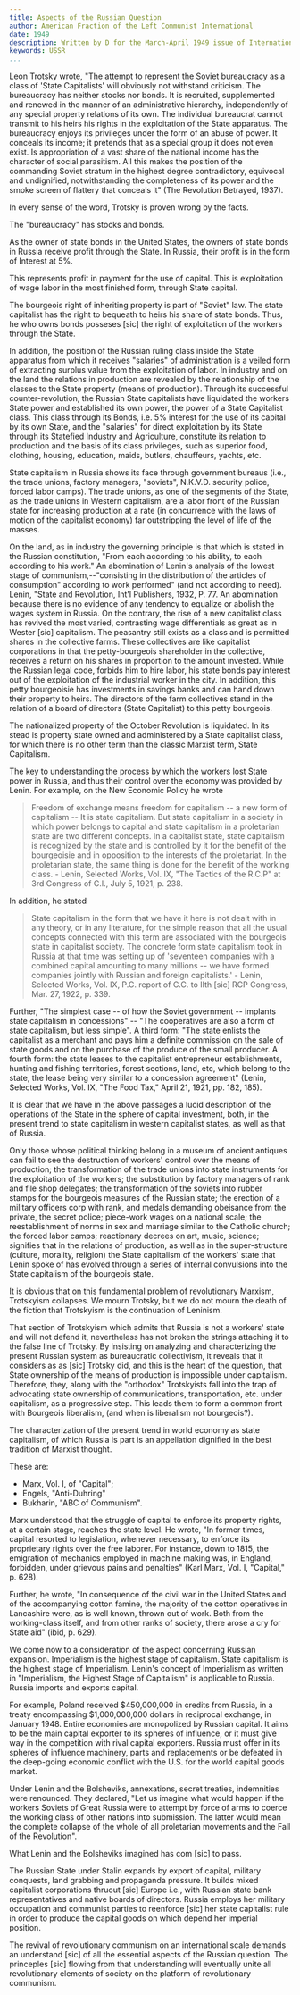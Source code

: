 ```yaml
---
title: Aspects of the Russian Question
author: American Fraction of the Left Communist International
date: 1949
description: Written by D for the March-April 1949 issue of International Bulletin, the publication of the American Fraction of the Left Communist International. Punctuation errors in the text below were present in the original.
keywords: USSR
...
```


Leon Trotsky wrote, "The attempt to represent the Soviet bureaucracy as
a class of 'State Capitalists' will obviously not withstand criticism.
The bureaucracy has neither stocks nor bonds. It is recruited,
supplemented and renewed in the manner of an administrative hierarchy,
independently of any special property relations of its own. The
individual bureaucrat cannot transmit to his heirs his rights in the
exploitation of the State apparatus. The bureaucracy enjoys its
privileges under the form of an abuse of power. It conceals its income;
it pretends that as a special group it does not even exist. Is
appropriation of a vast share of the national income has the character
of social parasitism. All this makes the position of the commanding
Soviet stratum in the highest degree contradictory, equivocal and
undignified, notwithstanding the completeness of its power and the smoke
screen of flattery that conceals it" (The Revolution Betrayed, 1937).

In every sense of the word, Trotsky is proven wrong by the facts.

The "bureaucracy" has stocks and bonds.

As the owner of state bonds in the United States, the owners of state
bonds in Russia receive profit through the State. In Russia, their
profit is in the form of Interest at 5%.

This represents profit in payment for the use of capital. This is
exploitation of wage labor in the most finished form, through State
capital.

The bourgeois right of inheriting property is part of "Soviet" law. The
state capitalist has the right to bequeath to heirs his share of state
bonds. Thus, he who owns bonds posseses [sic] the right of exploitation
of the workers through the State.

In addition, the position of the Russian ruling class inside the State
apparatus from which it receives "salaries" of administration is a
veiled form of extracting surplus value from the exploitation of labor.
In industry and on the land the relations in production are revealed by
the relationship of the classes to the State property (means of
production). Through its successful counter-revolution, the Russian
State capitalists have liquidated the workers State power and
established its own power, the power of a State Capitalist class. This
class through its Bonds, i.e. 5% interest for the use of its capital by
its own State, and the "salaries" for direct exploitation by its State
through its Statefied Industry and Agriculture, constitute its relation
to production and the basis of its class privileges, such as superior
food, clothing, housing, education, maids, butlers, chauffeurs, yachts,
etc.

State capitalism in Russia shows its face through government bureaus
(i.e., the trade unions, factory managers, "soviets", N.K.V.D. security
police, forced labor camps). The trade unions, as one of the segments of
the State, as the trade unions in Western capitalism, are a labor front
of the Russian state for increasing production at a rate (in concurrence
with the laws of motion of the capitalist economy) far outstripping the
level of life of the masses.

On the land, as in industry the governing principle is that which is
stated in the Russian constitution, "From each according to his ability,
to each according to his work." An abomination of Lenin's analysis of
the lowest stage of communism,--"consisting in the distribution of the
articles of consumption" according to work performed" (and not according
to need). Lenin, "State and Revolution, Int'l Publishers, 1932, P. 77.
An abomination because there is no evidence of any tendency to equalize
or abolish the wages system in Russia. On the contrary, the rise of a
new capitalist class has revived the most varied, contrasting wage
differentials as great as in Wester [sic] capitalism. The peasantry
still exists as a class and is permitted shares in the collective farms.
These collectives are like capitalist corporations in that the
petty-bourgeois shareholder in the collective, receives a return on his
shares in proportion to the amount invested. While the Russian legal
code, forbids him to hire labor, his state bonds pay interest out of the
exploitation of the industrial worker in the city. In addition, this
petty bourgeoisie has investments in savings banks and can hand down
their property to heirs. The directors of the farm collectives stand in
the relation of a board of directors (State Capitalist) to this petty
bourgeois.

The nationalized property of the October Revolution is liquidated. In
its stead is property state owned and administered by a State capitalist
class, for which there is no other term than the classic Marxist term,
State Capitalism.

The key to understanding the process by which the workers lost State
power in Russia, and thus their control over the economy was provided by
Lenin. For example, on the New Economic Policy he wrote

>Freedom of exchange means freedom for capitalism -- a new form of
>capitalism -- It is state capitalism. But state capitalism in a society
>in which power belongs to capital and state capitalism in a proletarian
>state are two different concepts. In a capitalist state, state
>capitalism is recognized by the state and is controlled by it for the
>benefit of the bourgeoisie and in opposition to the interests of the
>proletariat. In the proletarian state, the same thing is done for the
>benefit of the working class. - Lenin, Selected Works, Vol. IX, "The
>Tactics of the R.C.P" at 3rd Congress of C.I., July 5, 1921, p. 238.

In addition, he stated

>State capitalism in the form that we have it here is not dealt with in
>any theory, or in any literature, for the simple reason that all the
>usual concepts connected with this term are associated with the
>bourgeois state in capitalist society. The concrete form state
>capitalism took in Russia at that time was setting up of 'seventeen
>companies with a combined capital amounting to many millions -- we have
>formed companies jointly with Russian and foreign capitalists.' -
>Lenin, Selected Works, Vol. IX, P.C. report of C.C. to IIth [sic] RCP
>Congress, Mar. 27, 1922, p. 339.

Further, "The simplest case -- of how the Soviet government -- implants
state capitalism in concessions" -- "The cooperatives are also a form of
state capitalism, but less simple". A third form: "The state enlists the
capitalist as a merchant and pays him a definite commission on the sale
of state goods and on the purchase of the produce of the small producer.
A fourth form: the state leases to the capitalist entrepreneur
establishments, hunting and fishing territories, forest sections, land,
etc, which belong to the state, the lease being very similar to a
concession agreement" (Lenin, Selected Works, Vol. IX, "The Food Tax,"
April 21, 1921, pp. 182, 185).

It is clear that we have in the above passages a lucid description of
the operations of the State in the sphere of capital investment, both,
in the present trend to state capitalism in western capitalist states,
as well as that of Russia.

Only those whose political thinking belong in a museum of ancient
antiques can fail to see the destruction of workers' control over the
means of production; the transformation of the trade unions into state
instruments for the exploitation of the workers; the substitution by
factory managers of rank and file shop delegates; the transformation of
the soviets into rubber stamps for the bourgeois measures of the Russian
state; the erection of a military officers corp with rank, and medals
demanding obeisance from the private, the secret police; piece-work
wages on a national scale; the reestablishment of norms in sex and
marriage similar to the Catholic church; the forced labor camps;
reactionary decrees on art, music, science; signifies that in the
relations of production, as well as in the super-structure (culture,
morality, religion) the State capitalism of the workers' state that
Lenin spoke of has evolved through a series of internal convulsions into
the State capitalism of the bourgeois state.

It is obvious that on this fundamental problem of revolutionary Marxism,
Trotskyism collapses. We mourn Trotsky, but we do not mourn the death of
the fiction that Trotskyism is the continuation of Leninism.

That section of Trotskyism which admits that Russia is not a workers'
state and will not defend it, nevertheless has not broken the strings
attaching it to the false line of Trotsky. By insisting on analyzing and
characterizing the present Russian system as bureaucratic collectivism,
it reveals that it considers as as [sic] Trotsky did, and this is the
heart of the question, that State ownership of the means of production
is impossible under capitalism. Therefore, they, along with the
"orthodox" Trotskyists fall into the trap of advocating state ownership
of communications, transportation, etc. under capitalism, as a
progressive step. This leads them to form a common front with Bourgeois
liberalism, (and when is liberalism not bourgeois?).

The characterization of the present trend in world economy as state
capitalism, of which Russia is part is an appellation dignified in the
best tradition of Marxist thought.

These are:

* Marx, Vol. I, of "Capital";
* Engels, "Anti-Duhring"
* Bukharin, "ABC of Communism".

Marx understood that the struggle of capital to enforce its property
rights, at a certain stage, reaches the state level. He wrote, "In
former times, capital resorted to legislation, whenever necessary, to
enforce its proprietary rights over the free laborer. For instance, down
to 1815, the emigration of mechanics employed in machine making was, in
England, forbidden, under grievous pains and penalties" (Karl Marx, Vol.
I, "Capital," p. 628).

Further, he wrote, "In consequence of the civil war in the United States
and of the accompanying cotton famine, the majority of the cotton
operatives in Lancashire were, as is well known, thrown out of work.
Both from the working-class itself, and from other ranks of society,
there arose a cry for State aid" (ibid, p. 629).

We come now to a consideration of the aspect concerning Russian
expansion. Imperialism is the highest stage of capitalism. State
capitalism is the highest stage of Imperialism. Lenin's concept of
Imperialism as written in "Imperialism, the Highest Stage of Capitalism"
is applicable to Russia. Russia imports and exports capital.

For example, Poland received $450,000,000 in credits from Russia, in a
treaty encompassing $1,000,000,000 dollars in reciprocal exchange, in
January 1948. Entire economies are monopolized by Russian capital. It
aims to be the main capital exporter to its spheres of influence, or it
must give way in the competition with rival capital exporters. Russia
must offer in its spheres of influence machinery, parts and replacements
or be defeated in the deep-going economic conflict with the U.S. for the
world capital goods market.

Under Lenin and the Bolsheviks, annexations, secret treaties,
indemnities were renounced. They declared, "Let us imagine what would
happen if the workers Soviets of Great Russia were to attempt by force
of arms to coerce the working class of other nations into submission.
The latter would mean the complete collapse of the whole of all
proletarian movements and the Fall of the Revolution".

What Lenin and the Bolsheviks imagined has com [sic] to pass.

The Russian State under Stalin expands by export of capital, military
conquests, land grabbing and propaganda pressure. It builds mixed
capitalist corporations thruout [sic] Europe i.e., with Russian state
bank representatives and native boards of directors. Russia employs her
military occupation and communist parties to reenforce [sic] her state
capitalist rule in order to produce the capital goods on which depend
her imperial position.

The revival of revolutionary communism on an international scale demands
an understand [sic] of all the essential aspects of the Russian
question. The princeples [sic] flowing from that understanding will
eventually unite all revolutionary elements of society on the platform
of revolutionary communism.
